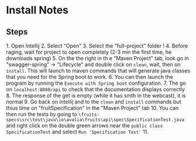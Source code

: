 # Install Notes

## Steps

   ﻿1. Open Intellij
   ﻿2. Select "Open"
   ﻿3. Select the "full-project" folder !
   ﻿4. Before raging, wait for project to open completely (2-3 min the first time, he downloads spring)
   ﻿5. On the the right in th e "Maven Project" tab, look go in "swagger-spring" -> "Lifecycle" and double click on `clean`, wait, then on `install`. This will launch to maven commands that  will generate java classes that you need for the Spring boot to work.
   ﻿6. You can then launch the program by running the `Execute with Spring boot` configuration.
   ﻿7. The go on `localhost:8080/api` to check that the documentation displays correctly
   ﻿8. The response of the get is empty (while it has smth in the webcast), it is normal 
   ﻿9. Go back on intellij and to the `clean` and `install` commands but thius time on "fruitSpecification" in the "Maven Project" tab
   ﻿10. You can then run the tests by going to `\fruits-specs\src\test\java\io\avalia\fruits\api\spec\SpecificationTest.java` and right click on the double green arrows near the `public class SpecificationTest` and select `Run 'Specification Test'`
   ﻿11. 
